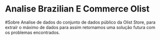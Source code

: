 # Analise Brazilian E Commerce Olist

#Sobre
Analise de dados do conjunto de dados público da Olist Store, para extraír o máximo de dados para assim retornamos uma solução futura com os problemas encontrados.
